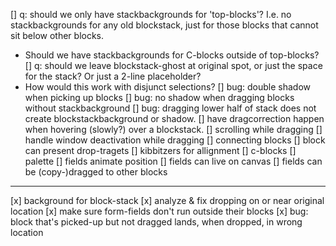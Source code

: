 [] q: should we only have stackbackgrounds for 'top-blocks'? I.e. no stackbackgrounds for any old blockstack, just for those blocks that cannot sit below other blocks. 
  * Should we have stackbackgrounds for C-blocks outside of top-blocks? 
[] q: should we leave blockstack-ghost at original spot, or just the space for the stack? Or just a 2-line placeholder? 
  * How would this work with disjunct selections?
[] bug: double shadow when picking up blocks
[] bug: no shadow when dragging blocks without stackbackground
[] bug: dragging lower half of stack does not create blockstackbackground or shadow.
[] have dragcorrection happen when hovering (slowly?) over a blockstack.
[] scrolling while dragging
[] handle window deactivation while dragging
[] connecting blocks
  [] block can present drop-tragets
[] kibbitzers for allignment
[] c-blocks
[] palette
[] fields animate position
[] fields can live on canvas
[] fields can be (copy-)dragged to other blocks
-------------
[x] background for block-stack
[x] analyze & fix dropping on or near original location
[x] make sure form-fields don't run outside their blocks
[x] bug: block that's picked-up but not dragged lands, when dropped, in wrong location